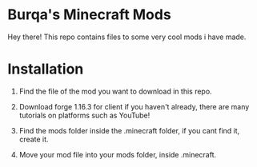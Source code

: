 # Burqa's Minecraft Mods

Hey there! This repo contains files to some very cool mods i have made.


# Installation 

1. Find the file of the mod you want to download in this repo.

2. Download forge 1.16.3 for client if you haven't already, there are many tutorials on platforms such as YouTube!

3. Find the mods folder inside the .minecraft folder, if you cant find it, create it.

4. Move your mod file into your mods folder, inside .minecraft.
